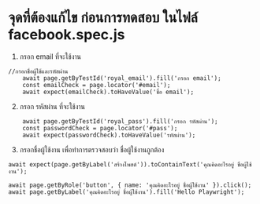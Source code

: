 # จุดที่ต้องแก้ไข ก่อนการทดสอบ ในไฟล์ facebook.spec.js 

1. กรอก email ที่จะใช้งาน 
```
//กรอกชื่อผู้ใช้และรหัสผ่าน
    await page.getByTestId('royal_email').fill('กรอก email');
    const emailCheck = page.locator('#email');
    await expect(emailCheck).toHaveValue('ชื่อ email');
```
2. กรอก รหัสผ่าน ที่จะใช้งาน 
```
    await page.getByTestId('royal_pass').fill('กรอก รหัสผ่าน');
    const passwordCheck = page.locator('#pass');
    await expect(passwordCheck).toHaveValue('รหัสผ่าน');
```
3. กรอกชื่อผู้ใช้งาน เพื่อทำการตรวจสอบว่า ชื่อผู้ใช้งานถูกต้อง
```
await expect(page.getByLabel('สร้างโพสต์')).toContainText('คุณคิดอะไรอยู่ ชื่อผู้ใช้งาน'); 
```

```
await page.getByRole('button', { name: 'คุณคิดอะไรอยู่ ชื่อผู้ใช้งาน' }).click();
await page.getByLabel('คุณคิดอะไรอยู่ ชื่อผู้ใช้งาน').fill('Hello Playwright');
```

